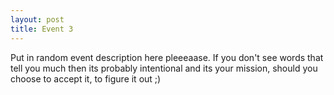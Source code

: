 ```yaml
---
layout: post
title: Event 3
---
```


Put in random event description here pleeeaase. If you don't see words that tell you much then its probably intentional and its your mission, should you choose to accept it, to figure it out ;)
